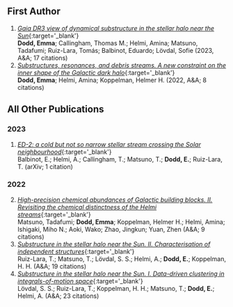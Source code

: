 ## First Author 
1. [*Gaia DR3 view of dynamical substructure in the stellar halo near the Sun*](https://ui.adsabs.harvard.edu/abs/2023A&A...670L...2D/abstract){:target='_blank'} <br/> **Dodd, Emma**; Callingham, Thomas M.; Helmi, Amina; Matsuno, Tadafumi; Ruiz-Lara, Tomás; Balbinot, Eduardo; Lövdal, Sofie          (2023, A&A; 17 citations)
2. [*Substructures, resonances, and debris streams. A new constraint on the inner shape of the Galactic dark halo*](https://ui.adsabs.harvard.edu/abs/2022A&A...659A..61D/abstract){:target='_blank'} <br/> **Dodd, Emma**; Helmi, Amina; Koppelman, Helmer H.          (2022, A&A; 8 citations)
    
## All Other Publications
### 2023
1. [*ED-2: a cold but not so narrow stellar stream crossing the Solar neighbourhood*](https://ui.adsabs.harvard.edu/abs/2023arXiv230602756B/abstract){:target='_blank'} <br/> Balbinot, E.; Helmi, A.; Callingham, T.; Matsuno, T.; **Dodd, E.**; Ruiz-Lara, T.           (arXiv; 1 citation)

### 2022
2. [*High-precision chemical abundances of Galactic building blocks. II. Revisiting the chemical distinctness of the Helmi streams*](https://ui.adsabs.harvard.edu/abs/2022A&A...665A..46M/abstract){:target='_blank'} <br/> Matsuno, Tadafumi; **Dodd, Emma**; Koppelman, Helmer H.; Helmi, Amina; Ishigaki, Miho N.; Aoki, Wako; Zhao, Jingkun; Yuan, Zhen           (A&A; 9 citations)
3. [*Substructure in the stellar halo near the Sun. II. Characterisation of independent structures*](https://ui.adsabs.harvard.edu/abs/2022A&A...665A..58R/abstract){:target='_blank'} <br/> Ruiz-Lara, T.; Matsuno, T.; Lövdal, S. S.; Helmi, A.; **Dodd, E.**; Koppelman, H. H.           (A&A; 19 citations)
4. [*Substructure in the stellar halo near the Sun. I. Data-driven clustering in integrals-of-motion space*](https://ui.adsabs.harvard.edu/abs/2022A&A...665A..57L/abstract){:target='_blank'} <br/> Lövdal, S. S.; Ruiz-Lara, T.; Koppelman, H. H.; Matsuno, T.; **Dodd, E.**; Helmi, A.           (A&A; 23 citations)


